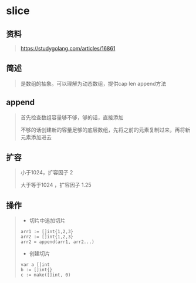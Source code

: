 # slice

## 资料

> https://studygolang.com/articles/16861

## 简述

> 是数组的抽象。可以理解为动态数组，提供cap len append方法

## append

> 首先检查数组容量够不够，够的话，直接添加
>
> 不够的话创建新的容量足够的底层数组，先将之前的元素复制过来，再将新元素添加进去

## 扩容

> 小于1024，扩容因子  2
>
> 大于等于1024 ，扩容因子 1.25

## 操作

> * 切片中追加切片
>
> ```
> arr1 := []int{1,2,3}
> arr2 := []int{1,2,3}
> arr2 = append(arr1, arr2...)
> ```
>
> * 创建切片
>
> ```
> var a []int
> b := []int{}
> c := make([]int, 0)
> ```



